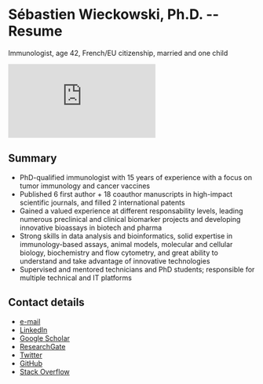 # Sébastien Wieckowski, Ph.D. -- Resume

Immunologist, age 42, French/EU citizenship, married and one child

<embed src="https://sbwiecko.github.io/my_resume/resume_visual_84.pdf" type="application/pdf" />

## Summary

* PhD-qualified immunologist with 15 years of experience with a focus on tumor immunology and cancer vaccines
* Published 6 first author + 18 coauthor manuscripts in high-impact scientific journals, and filled 2 international patents
* Gained a valued experience at different responsability levels, leading numerous preclinical and clinical biomarker projects and developing innovative bioassays in biotech and pharma
* Strong skills in data analysis and bioinformatics, solid expertise in immunology-based assays, animal models, molecular and cellular biology, biochemistry and flow cytometry, and great ability to understand and take advantage of innovative technologies
* Supervised and mentored technicians and PhD students; responsible for multiple technical and IT platforms

## Contact details

* [e-mail](mailto:sbwiecko@gmail.com)
* [LinkedIn](https://linkedin.com/in/sbwiecko)
* [Google Scholar](https://scholar.google.com/citations?user=fzECT2QAAAAJ&hl=en)
* [ResearchGate](https://www.researchgate.net/profile/Sebastien_Wieckowski)
* [Twitter](https://twitter.com/sbwiecko)
* [GitHub](https://github.com/sbwiecko/)
* [Stack Overflow](https://stackoverflow.com/users/8275142/s%c3%a9bastien-wieckowski)
